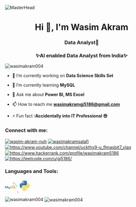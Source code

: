 ![MasterHead](https://img.wattpad.com/1da8106af8d4d9482c6e1add2e94eba40cfab487/68747470733a2f2f73332e616d617a6f6e6177732e636f6d2f776174747061642d6d656469612d736572766963652f53746f7279496d6167652f4d47456e6d4a50416d4e766562773d3d2d313031383937373133332e3136356633386537653036626339383832393032373935363033302e676966)
<h1 align="center">Hi 👋, I'm Wasim Akram</h1>
<h3 align="center">Data Analyst💼</h3>
<h3 align="center">✨AI enabled Data Analyst from India✨</h3>

<p align="left"> <img src="https://komarev.com/ghpvc/?username=wasimakram004&label=Profile%20views&color=0e75b6&style=flat" alt="wasimakram004" /> </p>

- 🔭 I’m currently working on **Data Science Skills Set**

- 🌱 I’m currently learning **MySQL**

- 💬 Ask me about **Power BI, MS Excel**

- 📫 How to reach me **wasimakramgj5186@gmail.com**

- ⚡ Fun fact **:Accidentally into IT Professional 😎**

<h3 align="left">Connect with me:</h3>
<p align="left">
<a href="https://linkedin.com/in/wasim-akram-nuh" target="blank"><img align="center" src="https://raw.githubusercontent.com/rahuldkjain/github-profile-readme-generator/master/src/images/icons/Social/linked-in-alt.svg" alt="wasim-akram-nuh" height="30" width="40" /></a>
<a href="https://kaggle.com/wasimakramsalafi" target="blank"><img align="center" src="https://raw.githubusercontent.com/rahuldkjain/github-profile-readme-generator/master/src/images/icons/Social/kaggle.svg" alt="wasimakramsalafi" height="30" width="40" /></a>
<a href="https://www.youtube.com/c/https://www.youtube.com/channel/uckthx9-u_flmasbit7_vlaq" target="blank"><img align="center" src="https://raw.githubusercontent.com/rahuldkjain/github-profile-readme-generator/master/src/images/icons/Social/youtube.svg" alt="https://www.youtube.com/channel/uckthx9-u_flmasbit7_vlaq" height="30" width="40" /></a>
<a href="https://www.hackerrank.com/https://www.hackerrank.com/profile/wasimakram5186" target="blank"><img align="center" src="https://raw.githubusercontent.com/rahuldkjain/github-profile-readme-generator/master/src/images/icons/Social/hackerrank.svg" alt="https://www.hackerrank.com/profile/wasimakram5186" height="30" width="40" /></a>
<a href="https://www.leetcode.com/https://leetcode.com/u/gj5186/" target="blank"><img align="center" src="https://raw.githubusercontent.com/rahuldkjain/github-profile-readme-generator/master/src/images/icons/Social/leet-code.svg" alt="https://leetcode.com/u/gj5186/" height="30" width="40" /></a>
</p>

<h3 align="left">Languages and Tools:</h3>
<p align="left"> <a href="https://www.mysql.com/" target="_blank" rel="noreferrer"> <img src="https://raw.githubusercontent.com/devicons/devicon/master/icons/mysql/mysql-original-wordmark.svg" alt="mysql" width="40" height="40"/> </a> <a href="https://www.python.org" target="_blank" rel="noreferrer"> <img src="https://raw.githubusercontent.com/devicons/devicon/master/icons/python/python-original.svg" alt="python" width="40" height="40"/> </a> </p>

<p><img align="left" src="https://github-readme-stats.vercel.app/api/top-langs?username=wasimakram004&show_icons=true&locale=en&layout=compact" alt="wasimakram004" /></p>

<p>&nbsp;<img align="center" src="https://github-readme-stats.vercel.app/api?username=wasimakram004&show_icons=true&locale=en" alt="wasimakram004" /></p>
